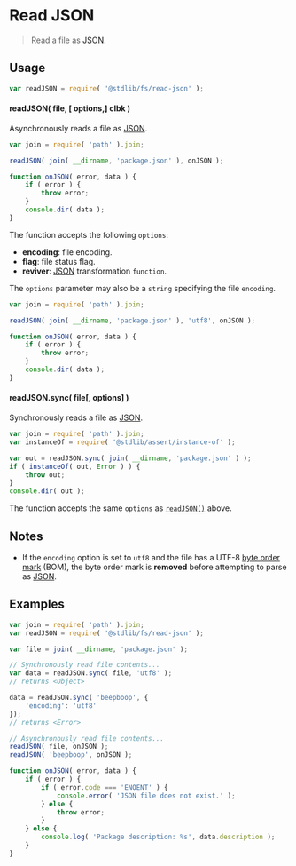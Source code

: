 # Read JSON

> Read a file as [JSON][json].


<section class="usage">

## Usage

``` javascript
var readJSON = require( '@stdlib/fs/read-json' );
```

<a name="read-json"></a>

#### readJSON( file, \[ options,\] clbk )

Asynchronously reads a file as [JSON][json].

``` javascript
var join = require( 'path' ).join;

readJSON( join( __dirname, 'package.json' ), onJSON );

function onJSON( error, data ) {
    if ( error ) {
        throw error;
    }
    console.dir( data );
}
```

The function accepts the following `options`:

* __encoding__: file encoding.
* __flag__: file status flag.
* __reviver__: [JSON][json] transformation `function`.

The `options` parameter may also be a `string` specifying the file `encoding`.

``` javascript
var join = require( 'path' ).join;

readJSON( join( __dirname, 'package.json' ), 'utf8', onJSON );

function onJSON( error, data ) {
    if ( error ) {
        throw error;
    }
    console.dir( data );
}
```


#### readJSON.sync( file\[, options\] )

Synchronously reads a file as [JSON][json].

``` javascript
var join = require( 'path' ).join;
var instanceOf = require( '@stdlib/assert/instance-of' );

var out = readJSON.sync( join( __dirname, 'package.json' ) );
if ( instanceOf( out, Error ) ) {
    throw out;
}
console.dir( out );
```

The function accepts the same `options` as [`readJSON()`](#read-json) above.

</section>

<!-- /.usage -->


<section class="notes">

## Notes

* If the `encoding` option is set to `utf8` and the file has a UTF-8 [byte order mark][bom] (BOM), the byte order mark is __removed__ before attempting to parse as [JSON][json].

</section>

<!-- /.notes -->


<section class="examples">

## Examples

``` javascript
var join = require( 'path' ).join;
var readJSON = require( '@stdlib/fs/read-json' );

var file = join( __dirname, 'package.json' );

// Synchronously read file contents...
var data = readJSON.sync( file, 'utf8' );
// returns <Object>

data = readJSON.sync( 'beepboop', {
    'encoding': 'utf8'
});
// returns <Error>

// Asynchronously read file contents...
readJSON( file, onJSON );
readJSON( 'beepboop', onJSON );

function onJSON( error, data ) {
    if ( error ) {
        if ( error.code === 'ENOENT' ) {
            console.error( 'JSON file does not exist.' );
        } else {
            throw error;
        }
    } else {
        console.log( 'Package description: %s', data.description );
    }
}
```

</section>

<!-- /.examples -->


<section class="links">

[json]: http://www.json.org/
[bom]: https://en.wikipedia.org/wiki/Byte_order_mark

</section>

<!-- /.links -->
